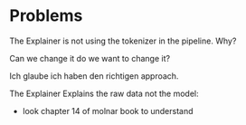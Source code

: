 # Problems

The Explainer is not using the tokenizer in the pipeline. Why?

Can we change it do we want to change it?

Ich glaube ich haben den richtigen approach.

The Explainer Explains the raw data not the model:

- look chapter 14 of molnar book to understand

